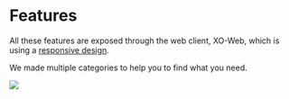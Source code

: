 # Features

All these features are exposed through the web client, XO-Web, which is using a [responsive design](https://xen-orchestra.com/blog/xen-orchestra-responsive-design/).

We made multiple categories to help you to find what you need.

![](https://xen-orchestra.com/blog/content/images/2015/05/phone1.JPG)
